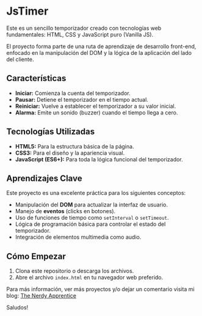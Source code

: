 # JsTimer

Este es un sencillo temporizador creado con tecnologías web fundamentales: HTML, CSS y JavaScript puro (Vanilla JS).

El proyecto forma parte de una ruta de aprendizaje de desarrollo front-end, enfocado en la manipulación del DOM y la lógica de la aplicación del lado del cliente.

## Características

*   **Iniciar:** Comienza la cuenta del temporizador.
*   **Pausar:** Detiene el temporizador en el tiempo actual.
*   **Reiniciar:** Vuelve a establecer el temporizador a su valor inicial.
*   **Alarma:** Emite un sonido (buzzer) cuando el tiempo llega a cero.

## Tecnologías Utilizadas

*   **HTML5:** Para la estructura básica de la página.
*   **CSS3:** Para el diseño y la apariencia visual.
*   **JavaScript (ES6+):** Para toda la lógica funcional del temporizador.

## Aprendizajes Clave

Este proyecto es una excelente práctica para los siguientes conceptos:

*   Manipulación del **DOM** para actualizar la interfaz de usuario.
*   Manejo de **eventos** (clicks en botones).
*   Uso de funciones de tiempo como `setInterval` o `setTimeout`.
*   Lógica de programación básica para controlar el estado del temporizador.
*   Integración de elementos multimedia como audio.

## Cómo Empezar

1.  Clona este repositorio o descarga los archivos.
2.  Abre el archivo `index.html` en tu navegador web preferido.

Para más información, ver más proyectos y/o dejar un comentario visita mi blog: [The Nerdy Apprentice](https://thenerdyapprentice.blogspot.com/)

Saludos!